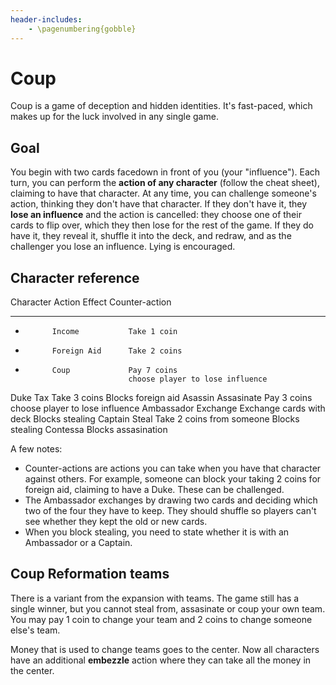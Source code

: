 ```yaml
---
header-includes:
    - \pagenumbering{gobble}
---
```


# Coup

Coup is a game of deception and hidden identities. It's fast-paced, which makes up for the luck involved in any single game.

## Goal

You begin with two cards facedown in front of you (your "influence"). Each turn, you can perform the **action of any character** (follow the cheat sheet), claiming to have that character. At any time, you can challenge someone's action, thinking they don't have that character. If they don't have it, they **lose an influence** and the action is cancelled: they choose one of their cards to flip over, which they then lose for the rest of the game. If they do have it, they reveal it, shuffle it into the deck, and redraw, and as the challenger you lose an influence. Lying is encouraged.

## Character reference

Character   Action           Effect                              Counter-action
----------  -------          -------                             ---------------
-           Income           Take 1 coin
-           Foreign Aid      Take 2 coins
-           Coup             Pay 7 coins
                             choose player to lose influence
Duke        Tax              Take 3 coins                        Blocks foreign aid
Asassin     Assasinate       Pay 3 coins
                             choose player to lose influence
Ambassador  Exchange         Exchange cards with deck            Blocks stealing
Captain     Steal            Take 2 coins from someone           Blocks stealing
Contessa                                                         Blocks assasination

A few notes:

* Counter-actions are actions you can take when you have that character against others. For example, someone can block your taking 2 coins for foreign aid, claiming to have a Duke. These can be challenged.
* The Ambassador exchanges by drawing two cards and deciding which two of the four they have to keep. They should shuffle so players can't see whether they kept the old or new cards.
* When you block stealing, you need to state whether it is with an Ambassador or a Captain.

## Coup Reformation teams

There is a variant from the expansion with teams. The game still has a single winner, but you cannot steal from, assasinate or coup your own team. You may pay 1 coin to change your team and 2 coins to change someone else's team.

Money that is used to change teams goes to the center. Now all characters have an additional **embezzle** action where they can take all the money in the center.
